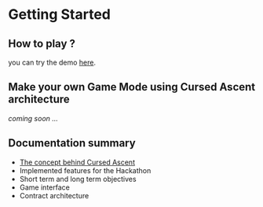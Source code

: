 # Getting Started

## How to play ?

you can try the demo [here](https://cursed-ascent.vercel.app/library).

## Make your own Game Mode using Cursed Ascent architecture

_coming soon ..._

## Documentation summary

- [The concept behind Cursed Ascent](concept.md)
- Implemented features for the Hackathon
- Short term and long term objectives
- Game interface
- Contract architecture
